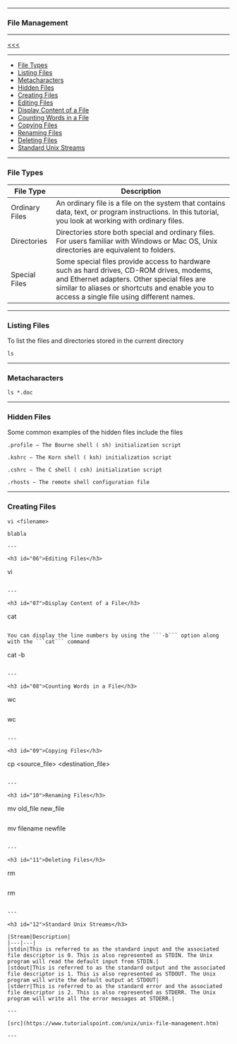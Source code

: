 
---

### File Management

---

[<<<](https://github.com/ttltrk/ELSE/blob/master/SHELL/BUM/BUM.MD)

---

* <a href="#01">File Types</a>
* <a href="#02">Listing Files</a>
* <a href="#03">Metacharacters</a>
* <a href="#04">Hidden Files</a>
* <a href="#05">Creating Files</a>
* <a href="#06">Editing Files</a>
* <a href="#07">Display Content of a File</a>
* <a href="#08">Counting Words in a File</a>
* <a href="#09">Copying Files</a>
* <a href="#10">Renaming Files</a>
* <a href="#11">Deleting Files</a>
* <a href="#12">Standard Unix Streams</a>

---

<h3 id="01">File Types</h3>

|File Type|Description|
|------|------|
|Ordinary Files|An ordinary file is a file on the system that contains data, text, or program instructions. In this tutorial, you look at working with ordinary files.|
|Directories| Directories store both special and ordinary files. For users familiar with Windows or Mac OS, Unix directories are equivalent to folders.|
|Special Files|Some special files provide access to hardware such as hard drives, CD-ROM drives, modems, and Ethernet adapters. Other special files are similar to aliases or shortcuts and enable you to access a single file using different names.|

---

<h3 id="02">Listing Files</h3>

To list the files and directories stored in the current directory

```
ls
```

---

<h3 id="03">Metacharacters</h3>

```
ls *.doc
```

---

<h3 id="04">Hidden Files</h3>

Some common examples of the hidden files include the files

```
.profile − The Bourne shell ( sh) initialization script

.kshrc − The Korn shell ( ksh) initialization script

.cshrc − The C shell ( csh) initialization script

.rhosts − The remote shell configuration file
```

---

<h3 id="05">Creating Files</h3>

```
vi <filename>

blabla

---

<h3 id="06">Editing Files</h3>

```
vi <filename>
```

---

<h3 id="07">Display Content of a File</h3>

```
cat <filename>
```

You can display the line numbers by using the ```-b``` option along with the ```cat``` command

```
cat -b <filename>
```

---

<h3 id="08">Counting Words in a File</h3>

```
wc <filename>
```

```
wc <filename1> <filename2> <filename3>
```

---

<h3 id="09">Copying Files</h3>

```
cp <source_file> <destination_file>
```

---

<h3 id="10">Renaming Files</h3>

```
mv old_file new_file
```

```
mv filename newfile
```

---

<h3 id="11">Deleting Files</h3>

```
rm <filename>
```

```
rm <filename1> <filename2> <filename3>
```

---

<h3 id="12">Standard Unix Streams</h3>

|Stream|Description|
|---|---|
|stdin|This is referred to as the standard input and the associated file descriptor is 0. This is also represented as STDIN. The Unix program will read the default input from STDIN.|
|stdout|This is referred to as the standard output and the associated file descriptor is 1. This is also represented as STDOUT. The Unix program will write the default output at STDOUT|
|stderr|This is referred to as the standard error and the associated file descriptor is 2. This is also represented as STDERR. The Unix program will write all the error messages at STDERR.|

---

[src](https://www.tutorialspoint.com/unix/unix-file-management.htm)

---
